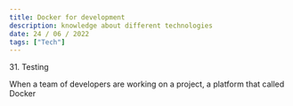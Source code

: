 ```yaml
---
title: Docker for development
description: knowledge about different technologies
date: 24 / 06 / 2022
tags: ["Tech"]
---
```


<p>31. Testing</p>

<p> 
When a team of developers are working on a project, a platform that called Docker
</p>


<img src="/Blog/20220623-1.png" alt="">
<img src="/Blog/20220623-2.png" alt="">
